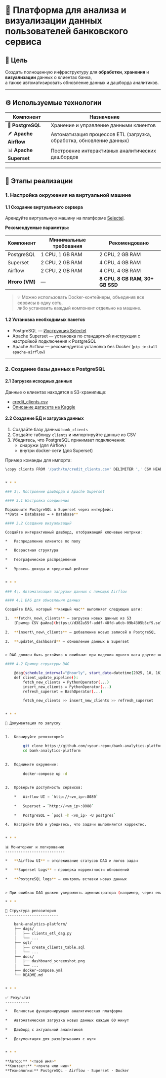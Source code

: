 # 💼 Платформа для анализа и визуализации данных пользователей банковского сервиса
    
## 📌 Цель
Создать полноценную инфраструктуру для **обработки**, **хранения** и **визуализации** данных о клиентах банка,  
а также автоматизировать обновление данных и дашборда аналитиков.
    
---
    
## ⚙️ Используемые технологии
    
| Компонент | Назначение |
|------------|-------------|
| 🐘 **PostgreSQL** | Хранение и управление данными клиентов |
| 🪶 **Apache Airflow** | Автоматизация процессов ETL (загрузка, обработка, обновление данных) |
| 📊 **Apache Superset** | Построение интерактивных аналитических дашбордов |
    
---
    
## 🚀 Этапы реализации
    
### 1. Настройка окружения на виртуальной машине
    
#### 1.1 Создание виртуального сервера
Арендуйте виртуальную машину на платформе [Selectel](https://docs.selectel.ru/cloud/servers/create/create-server/).
    
**Рекомендуемые параметры:**
    
| Компонент | Минимальные требования | Рекомендовано |
|------------|------------------------|----------------|
| PostgreSQL | 1 CPU, 1 GB RAM | 2 CPU, 2 GB RAM |
| Superset | 2 CPU, 2 GB RAM | 4 CPU, 4 GB RAM |
| Airflow | 2 CPU, 2 GB RAM | 4 CPU, 4 GB RAM |
| **Итого (VM)** | — | **8 CPU, 8 GB RAM, 30+ GB SSD** |
    
> 💡 Можно использовать Docker-контейнеры, объединив все сервисы в одну сеть,  
> либо установить каждый компонент отдельно на машине.
    
#### 1.2 Установка необходимых пакетов
- PostgreSQL — [Инструкция Selectel](https://selectel.ru/blog/tutorials/how-to-install-and-use-postgresql-on-ubuntu-20-04/)
- Apache Superset — установка по стандартной инструкции с настройкой подключения к PostgreSQL
- Apache Airflow — рекомендуется установка без Docker (`pip install apache-airflow`)
    
---
    
### 2. Создание базы данных в PostgreSQL
    
#### 2.1 Загрузка исходных данных
Данные о клиентах находятся в S3-хранилище:
    
- [credit_clients.csv](https://9c579ca6-fee2-41d7-9396-601da1103a3b.selstorage.ru/credit_clients.csv)
- [Описание датасета на Kaggle](https://www.kaggle.com/datasets/shrutimechlearn/churn-modelling)
    
#### 2.2 Создание БД и загрузка данных
1. Создайте базу данных `bank_clients`
2. Создайте таблицу `clients` и импортируйте данные из CSV  
3. Убедитесь, что PostgreSQL принимает подключения:
   - снаружи (для Airflow)
    - внутри docker-сети (для Superset)
    
Пример команды для импорта:
```bash
\copy clients FROM '/path/to/credit_clients.csv' DELIMITER ',' CSV HEADER;
    

* * *

### 3\. Построение дашборда в Apache Superset

#### 3.1 Настройка соединения

Подключите PostgreSQL в Superset через интерфейс:  
**Data → Databases → + Database**

#### 3.2 Создание визуализаций

Создайте интерактивный дашборд, отображающий ключевые метрики:

*   Распределение клиентов по полу
    
*   Возрастная структура
    
*   Географическое распределение
    
*   Уровень дохода и кредитный рейтинг
    

* * *

### 4\. Автоматизация загрузки данных с помощью Airflow

#### 4.1 DAG для обновления данных

Создайте DAG, который **каждый час** выполняет следующие шаги:

1.  **fetch\_new\_clients** — загрузка новых данных из S3  
    [Пример CSV файла](https://d382a55f-addf-48fd-a6cb-09b4305b5cf9.selstorage.ru/new_clients.csv)
    
2.  **insert\_new\_clients** — добавление новых записей в PostgreSQL
    
3.  **update\_dashboard** — обновление данных в Superset
    

> DAG должен быть устойчив к ошибкам: при падении одного шага другие не должны ломаться.

#### 4.2 Пример структуры DAG

    @dag(schedule_interval="@hourly", start_date=datetime(2025, 10, 16))
    def client_update_pipeline():
        fetch_new_clients = PythonOperator(...)
        insert_new_clients = PythonOperator(...)
        refresh_superset = BashOperator(...)
    
        fetch_new_clients >> insert_new_clients >> refresh_superset
    

* * *

📒 Документация по запуску
--------------------------

1.  Клонируйте репозиторий:
    
        git clone https://github.com/<your-repo>/bank-analytics-platform.git
        cd bank-analytics-platform
        
    
2.  Поднимите окружение:
    
        docker-compose up -d
        
    
3.  Проверьте доступность сервисов:
    
    *   Airflow UI → `http://<vm_ip>:8080`
        
    *   Superset → `http://<vm_ip>:8088`
        
    *   PostgreSQL → `psql -h <vm_ip> -U postgres`
        
4.  Настройте DAG и убедитесь, что задачи выполняются корректно.
    

* * *

📊 Мониторинг и логирование
---------------------------

*   **Airflow UI** — отслеживание статусов DAG и логов задач
    
*   **Superset Logs** — проверка корректности обновлений
    
*   **PostgreSQL logs** — контроль вставки новых данных
    

> При ошибках DAG должен уведомлять администратора (например, через email или Slack).

* * *

🧩 Структура репозитория
------------------------

    bank-analytics-platform/
    ├── dags/
    │   ├── clients_etl_dag.py
    │   └── ...
    ├── sql/
    │   ├── create_clients_table.sql
    │   └── ...
    ├── docs/
    │   ├── dashboard_screenshot.png
    │   └── ...
    ├── docker-compose.yml
    └── README.md
    

* * *

✅ Результат
-----------

*   Полностью функционирующая аналитическая платформа
    
*   Автоматическая загрузка новых данных каждые 60 минут
    
*   Дашборд с актуальной аналитикой
    
*   Документация для развёртывания с нуля
    

* * *

**Автор:** *<твоё имя>*  
**Контакт:** *<почта или ник>*  
**Технологии:** PostgreSQL · Airflow · Superset · Docker

    
